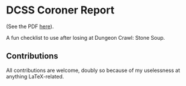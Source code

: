 # DCSS Coroner Report

(See the PDF [here](https://github.com/kiedtl/dcss-coroner/releases/download/v1/coroner.pdf)).

A fun checklist to use after losing at Dungeon Crawl: Stone Soup.

## Contributions

All contributions are welcome, doubly so because of my uselessness at anything
LaTeX-related.
